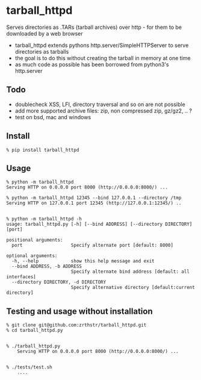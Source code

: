 # tarball_httpd
Serves directories as .TARs (tarball archives) over http - for them to be downloaded by a web browser

* tarball_httpd extends pythons http.server/SimpleHTTPServer to serve directories as tarballs
* the goal is to do this without creating the tarball in memory at one time
* as much code as possible has been borrowed from python3's http.server

## Todo
* doublecheck XSS, LFI, directory traversal and so on are not possible
* add more supported archive files: zip, non compressed zip, gz/gz2, .. ?
* test on bsd, mac and windows

## Install
    % pip install tarball_httpd

## Usage
    % python -m tarball_httpd
    Serving HTTP on 0.0.0.0 port 8000 (http://0.0.0.0:8000/) ...
    
    % python -m tarball_httpd 12345 --bind 127.0.0.1 --directory /tmp
    Serving HTTP on 127.0.0.1 port 12345 (http://127.0.0.1:12345/) ..


    % python -m tarball_httpd -h                               
    usage: tarball_httpd.py [-h] [--bind ADDRESS] [--directory DIRECTORY] [port]
 
    positional arguments:
      port                  Specify alternate port [default: 8000]
    
    optional arguments:
      -h, --help            show this help message and exit
      --bind ADDRESS, -b ADDRESS
                            Specify alternate bind address [default: all interfaces]
      --directory DIRECTORY, -d DIRECTORY
                            Specify alternative directory [default:current directory]


## Testing and usage without installation
    % git clone git@github.com:zrthstr/tarball_httpd.git
    % cd tarball_httpd.py


    % ./tarball_httpd.py
        Serving HTTP on 0.0.0.0 port 8000 (http://0.0.0.0:8000/) ...


    % ./tests/test.sh
        ....


